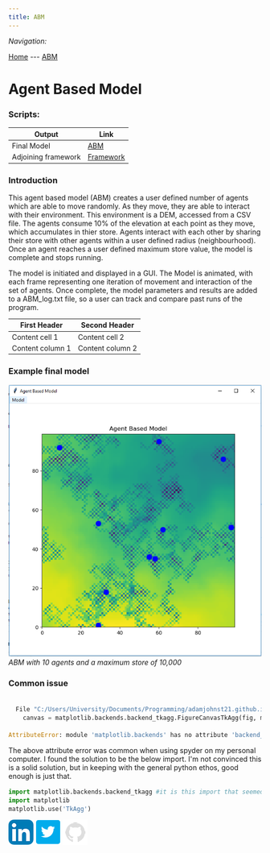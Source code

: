 ```yaml
---
title: ABM
---
```


*Navigation:*

[Home](https://adamjohnst21.github.io/website/) --- [ABM](https://adamjohnst21.github.io/agent_based_model/)




# Agent Based Model
 
 
### Scripts:

Output | Link
------------ | -------------
Final Model | [ABM](https://github.com/adamjohnst21/agent_based_model/raw/master/finalModel.py)
Adjoining framework | [Framework](https://github.com/adamjohnst21/agent_based_model/raw/master/agentframework.py)
 
 
### Introduction
 
This agent based model (ABM) creates a user defined number of agents which are able to move randomly. As they move, they are able to interact with their environment. This environment is a DEM, accessed from a CSV file. The agents consume 10% of the elevation at each point as they move, which accumulates in thier store. Agents interact with each other by sharing their store with other agents within a user defined radius (neighbourhood). Once an agent reaches a user defined maximum store value, the model is complete and stops running. 

The model is initiated and displayed in a GUI. The Model is animated, with each frame representing one iteration of movement and interaction of the set of agents. Once complete, the model parameters and results are added to a ABM_log.txt file, so a user can track and compare past runs of the program. 

First Header | Second Header
------------ | -------------
Content cell 1 | Content cell 2
Content column 1 | Content column 2
 
### Example final model
 
![model](https://github.com/adamjohnst21/agent_based_model/blob/master/docs/fModel.PNG?raw=true)
*ABM with 10 agents and a maximum store of 10,000*
 
 
### Common issue
```python

  File "C:/Users/University/Documents/Programming/adamjohnst21.github.io/agent_based_model/model9.py", line 96, in <module>
    canvas = matplotlib.backends.backend_tkagg.FigureCanvasTkAgg(fig, master=root)

AttributeError: module 'matplotlib.backends' has no attribute 'backend_tkagg'
``` 
The above attribute error was common when using spyder on my personal computer. I found the solution to be the below import. I'm not convinced this is a solid solution, but in keeping with the general python ethos, good enough is just that.

```python
import matplotlib.backends.backend_tkagg #it is this import that seemed to fix the error
import matplotlib
matplotlib.use('TkAgg')
``` 
 
 
[![linkedinLogo](https://github.com/adamjohnst21/agent_based_model/blob/master/docs/linkedin.png?raw=true)](https://www.linkedin.com/in/adamjohnstonuk/) [![TwitterLogo](https://github.com/adamjohnst21/agent_based_model/blob/master/docs/twitter.jpg?raw=true)](https://twitter.com/adamjohnst21) [![GitLogo](https://github.com/adamjohnst21/agent_based_model/blob/master/docs/git.png?raw=true)](https://github.com/adamjohnst21)
